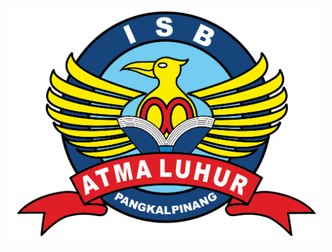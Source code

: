 ![alt text](https://github.com/wily343/2511500026-PWD-TI1A-2526-1/blob/main/Logo_ISB_atma_luhur_final.png?raw=true)
